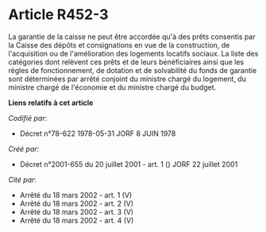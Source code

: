 # Article R452-3

La garantie de la caisse ne peut être accordée qu'à des prêts consentis par la Caisse des dépôts et consignations en vue de
la construction, de l'acquisition ou de l'amélioration des logements locatifs sociaux. La liste des catégories dont relèvent
ces prêts et de leurs bénéficiaires ainsi que les règles de fonctionnement, de dotation et de solvabilité du fonds de
garantie sont déterminées par arrêté conjoint du ministre chargé du logement, du ministre chargé de l'économie et du ministre
chargé du budget.

**Liens relatifs à cet article**

_Codifié par_:

  - Décret n°78-622 1978-05-31 JORF 8 JUIN 1978

_Créé par_:

  - Décret n°2001-655 du 20 juillet 2001 - art. 1 () JORF 22 juillet 2001

_Cité par_:

  - Arrêté du 18 mars 2002 - art. 1 (V)
  - Arrêté du 18 mars 2002 - art. 2 (V)
  - Arrêté du 18 mars 2002 - art. 3 (V)
  - Arrêté du 18 mars 2002 - art. 4 (V)

